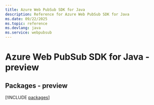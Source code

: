 ```yaml
---
title: Azure Web PubSub SDK for Java
description: Reference for Azure Web PubSub SDK for Java
ms.date: 09/22/2025
ms.topic: reference
ms.devlang: java
ms.service: webpubsub
---
```

# Azure Web PubSub SDK for Java - preview
## Packages - preview
[!INCLUDE [packages](web-pubsub-index.md)]